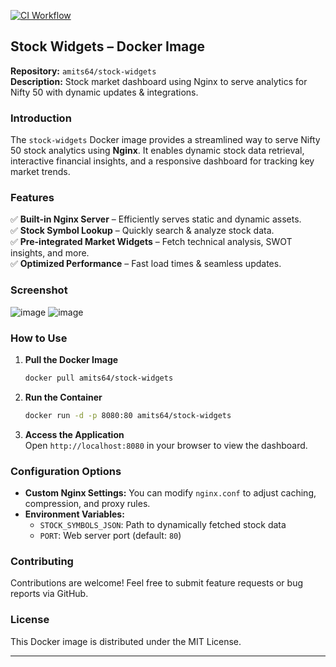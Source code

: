 [![CI Workflow](https://github.com/Amits64/stock-widgets/actions/workflows/workflow.yml/badge.svg)](https://github.com/Amits64/stock-widgets/actions/workflows/workflow.yml)

## **Stock Widgets – Docker Image**
**Repository:** `amits64/stock-widgets`  
**Description:** Stock market dashboard using Nginx to serve analytics for Nifty 50 with dynamic updates & integrations.

### **Introduction**
The `stock-widgets` Docker image provides a streamlined way to serve Nifty 50 stock analytics using **Nginx**. It enables dynamic stock data retrieval, interactive financial insights, and a responsive dashboard for tracking key market trends.

### **Features**
✅ **Built-in Nginx Server** – Efficiently serves static and dynamic assets.  
✅ **Stock Symbol Lookup** – Quickly search & analyze stock data.  
✅ **Pre-integrated Market Widgets** – Fetch technical analysis, SWOT insights, and more.  
✅ **Optimized Performance** – Fast load times & seamless updates.

### **Screenshot**
![image](https://github.com/user-attachments/assets/479b0710-6b4f-498b-aa69-2e5e0b2f6afd)
![image](https://github.com/user-attachments/assets/0da3f196-e072-476e-bf99-949de0c6b7c5)

### **How to Use**
1. **Pull the Docker Image**  
   ```sh
   docker pull amits64/stock-widgets
   ```

2. **Run the Container**  
   ```sh
   docker run -d -p 8080:80 amits64/stock-widgets
   ```

3. **Access the Application**  
   Open `http://localhost:8080` in your browser to view the dashboard.

### **Configuration Options**
- **Custom Nginx Settings:** You can modify `nginx.conf` to adjust caching, compression, and proxy rules.
- **Environment Variables:**  
  - `STOCK_SYMBOLS_JSON`: Path to dynamically fetched stock data  
  - `PORT`: Web server port (default: `80`)

### **Contributing**
Contributions are welcome! Feel free to submit feature requests or bug reports via GitHub.

### **License**
This Docker image is distributed under the MIT License.

---

